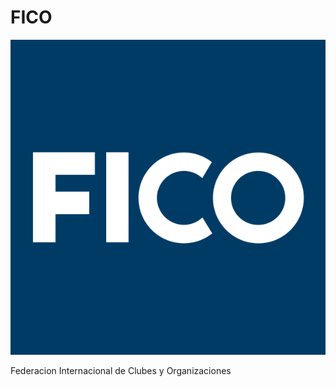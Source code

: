 # FICO

<p style="center">
  <img src="Images/FICO.png">
</p>

<p style="center">
  <p>Federacion Internacional de Clubes y Organizaciones</p>
</p>


